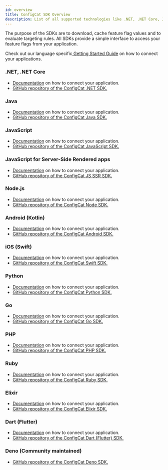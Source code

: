 ```yaml
---
id: overview
title: ConfigCat SDK Overview
description: List of all supported technologies like .NET, .NET Core, Java, JavaScript, PHP, Python, Ruby, Go, Node.js, Android, iOS, Elixir, Dart, React, Angular, Vue.js.
---
```

The purpose of the SDKs are to download, cache feature flag values and to evaluate targeting rules. All SDKs provide a simple interface to access your feature flags from your application.

Check out our language specific<a href="https://app.configcat.com/sdkkey" target="_blank"> Getting Started Guide</a> on how to connect your applications.

### .NET, .NET Core
- [Documentation](sdk-reference/csharp.md) on how to connect your application.
- <a href="https://github.com/ConfigCat/.net-sdk" target="_blank">GitHub repository of the ConfigCat .NET SDK.</a>
### Java
- [Documentation](sdk-reference/java.md) on how to connect your application.
- <a href="https://github.com/ConfigCat/java-sdk" target="_blank">GitHub repository of the ConfigCat Java SDK.</a>
### JavaScript
- [Documentation](sdk-reference/js.md) on how to connect your application.
- <a href="https://github.com/ConfigCat/js-sdk" target="_blank">GitHub repository of the ConfigCat JavaScript SDK.</a>
### JavaScript for Server-Side Rendered apps
- [Documentation](sdk-reference/js-ssr.md) on how to connect your application.
- <a href="https://github.com/ConfigCat/js-ssr-sdk" target="_blank">GitHub repository of the ConfigCat JS SSR SDK.</a>
### Node.js
- [Documentation](sdk-reference/node.md) on how to connect your application.
- <a href="https://github.com/ConfigCat/node-sdk" target="_blank">GitHub repository of the ConfigCat Node SDK.</a>
### Android (Kotlin)
- [Documentation](sdk-reference/android.md) on how to connect your application.
- <a href="https://github.com/configcat/android-sdk" target="_blank">GitHub repository of the ConfigCat Android SDK.</a>
### iOS (Swift)
- [Documentation](sdk-reference/ios.md) on how to connect your application.
- <a href="https://github.com/ConfigCat/swift-sdk" target="_blank">GitHub repository of the ConfigCat Swift SDK.</a>
### Python
- [Documentation](sdk-reference/python.md) on how to connect your application.
- <a href="https://github.com/ConfigCat/python-sdk" target="_blank">GitHub repository of the ConfigCat Python SDK.</a>
### Go
- [Documentation](sdk-reference/go.md) on how to connect your application.
- <a href="https://github.com/configcat/go-sdk" target="_blank">GitHub repository of the ConfigCat Go SDK.</a>
### PHP
- [Documentation](sdk-reference/php.md) on how to connect your application.
- <a href="https://github.com/configcat/php-sdk" target="_blank">GitHub repository of the ConfigCat PHP SDK.</a>
### Ruby
- [Documentation](sdk-reference/ruby.md) on how to connect your application.
- <a href="https://github.com/configcat/ruby-sdk" target="_blank">GitHub repository of the ConfigCat Ruby SDK.</a>
### Elixir
- [Documentation](sdk-reference/elixir.md) on how to connect your application.
- <a href="https://github.com/configcat/elixir-sdk" target="_blank">GitHub repository of the ConfigCat Elixir SDK.</a>
### Dart (Flutter)
- [Documentation](sdk-reference/dart.md) on how to connect your application.
- <a href="https://github.com/configcat/dart-sdk" target="_blank">GitHub repository of the ConfigCat Dart (Flutter) SDK.</a>
### Deno (Community maintained)
- <a href="https://github.com/sigewuzhere/configcat-deno" target="_blank">GitHub repository of the ConfigCat Deno SDK.</a>

